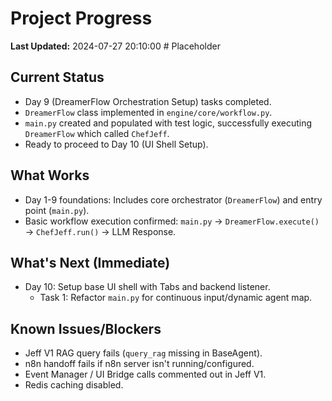 # Project Progress

**Last Updated:** 2024-07-27 20:10:00 # Placeholder

## Current Status
- Day 9 (DreamerFlow Orchestration Setup) tasks completed.
- `DreamerFlow` class implemented in `engine/core/workflow.py`.
- `main.py` created and populated with test logic, successfully executing `DreamerFlow` which called `ChefJeff`.
- Ready to proceed to Day 10 (UI Shell Setup).

## What Works
- Day 1-9 foundations: Includes core orchestrator (`DreamerFlow`) and entry point (`main.py`).
- Basic workflow execution confirmed: `main.py` -> `DreamerFlow.execute()` -> `ChefJeff.run()` -> LLM Response.

## What's Next (Immediate)
- Day 10: Setup base UI shell with Tabs and backend listener.
    - Task 1: Refactor `main.py` for continuous input/dynamic agent map.

## Known Issues/Blockers
- Jeff V1 RAG query fails (`query_rag` missing in BaseAgent).
- n8n handoff fails if n8n server isn't running/configured.
- Event Manager / UI Bridge calls commented out in Jeff V1.
- Redis caching disabled. 
